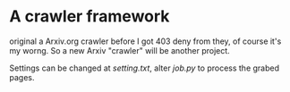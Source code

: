# A crawler framework

original a Arxiv.org crawler before I got 403 deny from they, of course it's my worng. So a new Arxiv "crawler" will be another project.

Settings can be changed at _setting.txt_, alter _job.py_ to process the grabed pages. 
